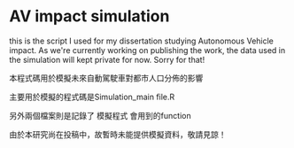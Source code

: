 # AV impact simulation

this is the script I used for my dissertation studying Autonomous Vehicle impact.
As we're currently working on publishing the work, the data used in the simulation will kept private for now. Sorry for that!


本程式碼用於模擬未來自動駕駛車對都市人口分佈的影響

主要用於模擬的程式碼是Simulation_main file.R

另外兩個檔案則是記錄了 模擬程式 會用到的function



由於本研究尚在投稿中，故暫時未能提供模擬資料，敬請見諒！
